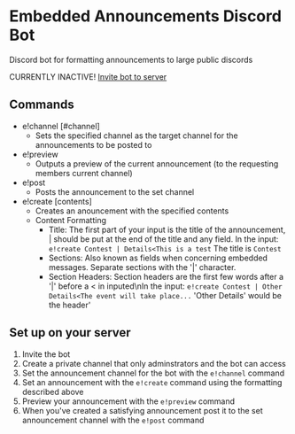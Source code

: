 # Embedded Announcements Discord Bot
Discord bot for formatting announcements to large public discords

CURRENTLY INACTIVE!
[Invite bot to server](https://discordapp.com/oauth2/authorize?client_id=562863006946689024&permissions=518208&scope=bot)

## Commands
- e!channel [#channel]
    - Sets the specified channel as the target channel for the announcements to be posted to
- e!preview
    - Outputs a preview of the current announcement (to the requesting members current channel)
- e!post
    - Posts the announcement to the set channel
- e!create [contents]
    - Creates an anouncement with the specified contents
    - Content Formatting
        - Title: The first part of your input is the title of the announcement, | should be put at the end of the title and any field. In the input: `e!create Contest | Details<This is a test` The title is `Contest`
        - Sections: Also known as fields when concerning embedded messages.  Separate sections with the '|' character.
        - Section Headers: Section headers are the first few words after a '|' before a < in inputed\nIn the input: `e!create Contest | Other Details<The event will take place...` 'Other Details' would be the header'

## Set up on your server
1. Invite the bot
2. Create a private channel that only adminstrators and the bot can access
3. Set the announcement channel for the bot with the `e!channel` command
4. Set an announcement with the `e!create` command using the formatting described above
5. Preview your announcement with the `e!preview` command
6. When you've created a satisfying announcement post it to the set announcement channel with the `e!post` command
        
